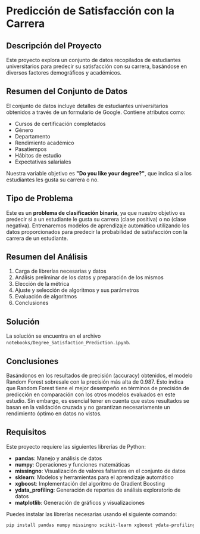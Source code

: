 # Predicción de Satisfacción con la Carrera

## Descripción del Proyecto
Este proyecto explora un conjunto de datos recopilados de estudiantes universitarios para predecir su satisfacción con su carrera, basándose en diversos factores demográficos y académicos.

## Resumen del Conjunto de Datos
El conjunto de datos incluye detalles de estudiantes universitarios obtenidos a través de un formulario de Google. Contiene atributos como:
- Cursos de certificación completados
- Género
- Departamento
- Rendimiento académico
- Pasatiempos
- Hábitos de estudio
- Expectativas salariales

Nuestra variable objetivo es **"Do you like your degree?"**, que indica si a los estudiantes les gusta su carrera o no.

## Tipo de Problema
Este es un **problema de clasificación binaria**, ya que nuestro objetivo es predecir si a un estudiante le gusta su carrera (clase positiva) o no (clase negativa). Entrenaremos modelos de aprendizaje automático utilizando los datos proporcionados para predecir la probabilidad de satisfacción con la carrera de un estudiante.

## Resumen del Análisis
1. Carga de librerías necesarias y datos
2. Análisis preliminar de los datos y preparación de los mismos
3. Elección de la métrica
4. Ajuste y selección de algoritmos y sus parámetros
5. Evaluación de algoritmos
6. Conclusiones

## Solución
La solución se encuentra en el archivo `notebooks/Degree_Satisfaction_Prediction.ipynb`.

## Conclusiones
Basándonos en los resultados de precisión (accuracy) obtenidos, el modelo Random Forest sobresale con la precisión más alta de 0.987. Esto indica que Random Forest tiene el mejor desempeño en términos de precisión de predicción en comparación con los otros modelos evaluados en este estudio. Sin embargo, es esencial tener en cuenta que estos resultados se basan en la validación cruzada y no garantizan necesariamente un rendimiento óptimo en datos no vistos. 

## Requisitos

Este proyecto requiere las siguientes librerías de Python:

- **pandas**: Manejo y análisis de datos
- **numpy**: Operaciones y funciones matemáticas
- **missingno**: Visualización de valores faltantes en el conjunto de datos
- **sklearn**: Modelos y herramientas para el aprendizaje automático
- **xgboost**: Implementación del algoritmo de Gradient Boosting
- **ydata_profiling**: Generación de reportes de análisis exploratorio de datos
- **matplotlib**: Generación de gráficos y visualizaciones

Puedes instalar las librerías necesarias usando el siguiente comando:

```bash
pip install pandas numpy missingno scikit-learn xgboost ydata-profiling matplotlib

